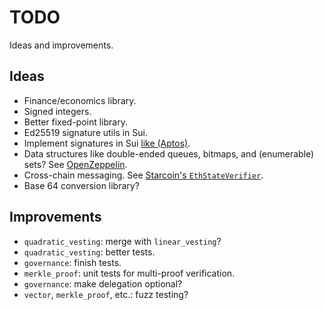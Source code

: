 # TODO

Ideas and improvements.

## Ideas

* Finance/economics library.
* Signed integers.
* Better fixed-point library.
* Ed25519 signature utils in Sui.
* Implement signatures in Sui [like (Aptos)](https://github.com/aptos-labs/aptos-core/blob/main/aptos-move/framework/aptos-stdlib/sources/signature.move).
* Data structures like double-ended queues, bitmaps, and (enumerable) sets? See [OpenZeppelin](https://docs.openzeppelin.com/contracts/4.x/api/utils#DoubleEndedQueue).
* Cross-chain messaging. See [Starcoin's `EthStateVerifier`](https://github.com/starcoinorg/starcoin-framework-commons/blob/main/sources/EthStateVerifier.move).
* Base 64 conversion library?

## Improvements

* `quadratic_vesting`: merge with `linear_vesting`?
* `quadratic_vesting`: better tests.
* `governance`: finish tests.
* `merkle_proof`: unit tests for multi-proof verification.
* `governance`: make delegation optional?
* `vector`, `merkle_proof`, etc.: fuzz testing?
